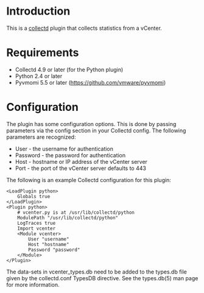 # Introduction

This is a [collectd](http://www.collectd.org/) plugin that
collects statistics from a vCenter.

# Requirements

* Collectd 4.9 or later (for the Python plugin)
* Python 2.4 or later
* Pyvmomi 5.5 or later (https://github.com/vmware/pyvmomi)

# Configuration

The plugin has some configuration options. This is done by passing
parameters via the <Module> config section in your Collectd config. The
following parameters are recognized:

* User - the username for authentication
* Password - the password for authentication
* Host - hostname or IP address of the vCenter server
* Port - the port of the vCenter server defaults to 443

The following is an example Collectd configuration for this plugin:

    <LoadPlugin python>
        Globals true
    </LoadPlugin>
    <Plugin python>
        # vcenter.py is at /usr/lib/collectd/python
        ModulePath "/usr/lib/collectd/python"
        LogTraces true
        Import vcenter
        <Module vcenter>
            User "username"
            Host "hostname"
            Password "password"
        </Module>
    </Plugin>

The data-sets in vcenter_types.db need to be added to the types.db file
given by the collectd.conf TypesDB directive. See the types.db(5) man
page for more information.
